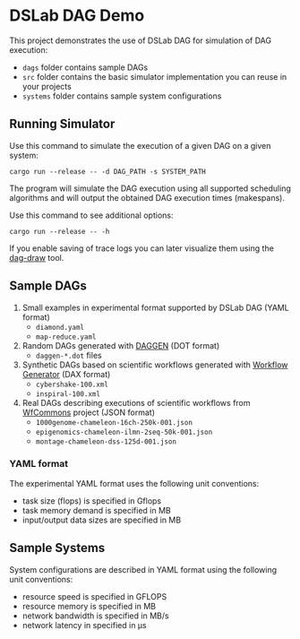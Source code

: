 # DSLab DAG Demo

This project demonstrates the use of DSLab DAG for simulation of DAG execution:

- `dags` folder contains sample DAGs
- `src` folder contains the basic simulator implementation you can reuse in your projects
- `systems` folder contains sample system configurations

## Running Simulator

Use this command to simulate the execution of a given DAG on a given system:

```
cargo run --release -- -d DAG_PATH -s SYSTEM_PATH
```

The program will simulate the DAG execution using all supported scheduling algorithms and will output the obtained 
DAG execution times (makespans).

Use this command to see additional options:

```
cargo run --release -- -h
```

If you enable saving of trace logs you can later visualize them using the [dag-draw](../../tools/dag-draw) tool.

## Sample DAGs

1. Small examples in experimental format supported by DSLab DAG (YAML format)
   - `diamond.yaml`
   - `map-reduce.yaml`
2. Random DAGs generated with [DAGGEN](https://github.com/frs69wq/daggen) (DOT format)
   - `daggen-*.dot` files
3. Synthetic DAGs based on scientific workflows generated with [Workflow Generator](https://github.com/pegasus-isi/WorkflowGenerator) (DAX format)
   - `cybershake-100.xml`
   - `inspiral-100.xml`
4. Real DAGs describing executions of scientific workflows from [WfCommons](https://wfcommons.org/instances) project (JSON format)
   - `1000genome-chameleon-16ch-250k-001.json`
   - `epigenomics-chameleon-ilmn-2seq-50k-001.json`
   - `montage-chameleon-dss-125d-001.json`

### YAML format

The experimental YAML format uses the following unit conventions:

- task size (flops) is specified in Gflops
- task memory demand is specified in MB 
- input/output data sizes are specified in MB 

## Sample Systems

System configurations are described in YAML format using the following unit conventions:

- resource speed is specified in GFLOPS
- resource memory is specified in MB
- network bandwidth is specified in MB/s
- network latency in specified in μs
